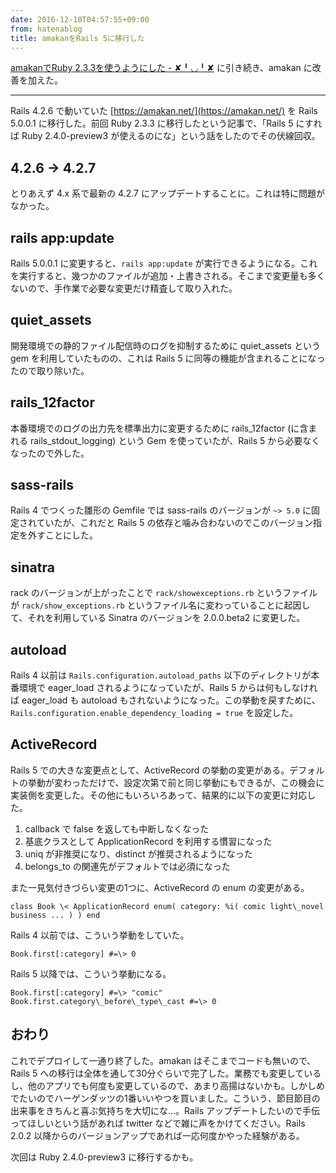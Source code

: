 ```yaml
---
date: 2016-12-10T04:57:55+09:00
from: hatenablog
title: amakanをRails 5に移行した
---
```

[amakanでRuby 2.3.3を使うようにした - ✘╹◡╹✘](http://r7kamura.hatenablog.com/entry/2016/12/09/201115) に引き続き、amakan に改善を加えた。

* * *

Rails 4.2.6 で動いていた [https://amakan.net/](https://amakan.net/) を Rails 5.0.0.1 に移行した。前回 Ruby 2.3.3 に移行したという記事で、「Rails 5 にすれば Ruby 2.4.0-preview3 が使えるのにな」という話をしたのでその伏線回収。

## 4.2.6 → 4.2.7

とりあえず 4.x 系で最新の 4.2.7 にアップデートすることに。これは特に問題がなかった。

## rails app:update

Rails 5.0.0.1 に変更すると、`rails app:update` が実行できるようになる。これを実行すると、幾つかのファイルが追加・上書きされる。そこまで変更量も多くないので、手作業で必要な変更だけ精査して取り入れた。

## quiet\_assets

開発環境での静的ファイル配信時のログを抑制するために quiet\_assets という gem を利用していたものの、これは Rails 5 に同等の機能が含まれることになったので取り除いた。

## rails\_12factor

本番環境でのログの出力先を標準出力に変更するために rails\_12factor (に含まれる rails\_stdout\_logging) という Gem を使っていたが、Rails 5 から必要なくなったので外した。

## sass-rails

Rails 4 でつくった雛形の Gemfile では sass-rails のバージョンが `~> 5.0` に固定されていたが、これだと Rails 5 の依存と噛み合わないのでこのバージョン指定を外すことにした。

## sinatra

rack のバージョンが上がったことで `rack/showexceptions.rb` というファイルが `rack/show_exceptions.rb` というファイル名に変わっていることに起因して、それを利用している Sinatra のバージョンを 2.0.0.beta2 に変更した。

## autoload

Rails 4 以前は `Rails.configuration.autoload_paths` 以下のディレクトリが本番環境で eager\_load されるようになっていたが、Rails 5 からは何もしなければ eager\_load も autoload もされないようになった。この挙動を戻すために、`Rails.configuration.enable_dependency_loading = true` を設定した。

## ActiveRecord

Rails 5 での大きな変更点として、ActiveRecord の挙動の変更がある。デフォルトの挙動が変わっただけで、設定次第で前と同じ挙動にもできるが、この機会に実装側を変更した。その他にもいろいろあって、結果的に以下の変更に対応した。

1. callback で false を返しても中断しなくなった
2. 基底クラスとして ApplicationRecord を利用する慣習になった
3. uniq が非推奨になり、distinct が推奨されるようになった
4. belongs\_to の関連先がデフォルトでは必須になった

また一見気付きづらい変更の1つに、ActiveRecord の enum の変更がある。

```
class Book \< ApplicationRecord enum( category: %i( comic light\_novel business ... ) ) end
```

Rails 4 以前では、こういう挙動をしていた。

```
Book.first[:category] #=\> 0
```

Rails 5 以降では、こういう挙動になる。

```
Book.first[:category] #=\> "comic" Book.first.category\_before\_type\_cast #=\> 0
```

## おわり

これでデプロイして一通り終了した。amakan はそこまでコードも無いので、Rails 5 への移行は全体を通して30分ぐらいで完了した。業務でも変更しているし、他のアプリでも何度も変更しているので、あまり高揚はないかも。しかしめでたいのでハーゲンダッツの1番いいやつを買いました。こういう、節目節目の出来事をきちんと喜ぶ気持ちを大切にな…。Rails アップデートしたいので手伝ってほしいという話があれば twitter などで雑に声をかけてください。Rails 2.0.2 以降からのバージョンアップであれば一応何度かやった経験がある。

次回は Ruby 2.4.0-preview3 に移行するかも。


